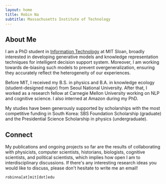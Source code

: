 ```yaml
---
layout: home
title: Robin Na
subtitle: Massachusetts Institute of Technology
---
```


## About Me

I am a PhD student in [Information Technology](https://mitsloan.mit.edu/faculty/academic-groups/information-technology/about-us) at MIT Sloan, broadly interested in developing generative models and knowledge representation techniques for intelligent decision support system. Moreover, I am working towards de-biasing such models to prevent overgeneralization, ensuring they accurately reflect the heterogeneity of our experiences.

<!--
In one stream, I explore how to advance research methodologies in social and organizational science through integrative/adaptive experiment and interpretable machine learning. This contributes to the second stream, which is to develop a better understanding of how the omnipresence of algorithmic decision-making influences our knowledge ecosystem. Optimistically, how can algorithms help us expand our knowledge by connecting the dots and revealing rich dimensions of subtleties previously less explored by humans? Pessimistically, how can algorithmic biases perpetuate social stratification or contribute to polarization and suboptimal collective performance? -->

<!---
broadly interested in deploying various computational methods to understand collective human behaviors in IT-driven society. Such methods include network analysis, natural language processing, reinforcement learning, causal inference, and adaptive experiments. My ambitious research goal is to employ IT in a way that contributes to society where diverse ideas and backgrounds are appreciated while preventing polarization and discrimination that can be caused by social media and machine learning algorithms. This explains my current interests in algorithmic fairness and social network.
--->


Before MIT, I received my B.S. in physics and B.A. in knowledge ecology (student-designed major) from Seoul National University. After that, I worked as a research fellow at Carnegie Mellon University working on NLP and cognitive science. I also interned at Amazon during my PhD.

My studies have been generously supported by scholarships with the most competitive funding in South Korea: SBS Foundation Scholarship (graduate) and the Presidential Science Scholarship in physics (undergraduate).

## Connect

My publications and ongoing projects so far are the results of collaborating with physicists, computer scientists, historians, biologists, cognitive scientists, and political scientists, which implies how open I am to interdisciplinary discussions. If there's any interesting research ideas you would like to discuss, please don't hesitate to write me an email!

```
robinna[at]mit[dot]edu
```
